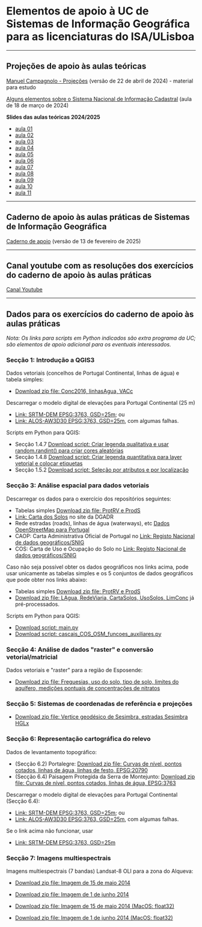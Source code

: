 # Elementos de apoio à UC de Sistemas de Informação Geográfica para as licenciaturas do ISA/ULisboa

---

## Projeções de apoio às aulas teóricas

[Manuel Campagnolo - Projeções](slides_uc_sig_2024.pdf) (versão de 22 de abril de 2024) - material para estudo

[Alguns elementos sobre o Sistema Nacional de Informação Cadastral](Cadastro_Predial.pdf) (aula de 18 de março de 2024)

**Slides das aulas teóricas 2024/2025**
- [aula 01](https://docs.google.com/presentation/d/12nqBlxaVKIH8I5izmX9HmGn6AFykuouYn_f5h_ZtUGw/edit?usp=sharing)
- [aula 02](https://docs.google.com/presentation/d/1PAbYxN4jOoz--GHemJlzzeqEad6biOa2GxEFbExQKaU/edit?usp=sharing)
- [aula 03](https://docs.google.com/presentation/d/1SiunqJfpeGt-GMZMFMWoFK7y-D-lGBWJFaF5yMfxQVg/edit?usp=sharing)
- [aula 04](https://docs.google.com/presentation/d/1ot364ImHwTwvtW7IEpjMAPV5K-l9P7LCBHBkNeCzhFw/edit?usp=sharing)
- [aula 05](https://docs.google.com/presentation/d/1c60zINYuNSMNlhSHsssKo89qrVf03fZDuotSHFxeSBw/edit?usp=sharing)
- [aula 06](https://docs.google.com/presentation/d/1FIYiQFKzUG5YW5BV0sg59eAPDS4u6g8I83nYyFlYty4/edit?usp=sharing)
- [aula 07](https://docs.google.com/presentation/d/1cZnN4tMANhwVaTZJpXXofbImw2GZIOgiAZmvoSg2piA/edit?usp=sharing)
- [aula 08](https://docs.google.com/presentation/d/1rEe2I_9QZmNz482gNcXj9MTlIDTWMsgRo-fEZON9T-Y/edit?usp=sharing)
- [aula 09](https://docs.google.com/presentation/d/1M1E1FxrvEXFCF7mm6GvSpRPXzD93z9ygsXoVC9XQtyY/edit?usp=sharing)
- [aula 10](https://docs.google.com/presentation/d/1M6kWWh7ohPVnVSmYcg4ErVw2mQQ7tpdlR5oXBtiOONU/edit?usp=sharing)
- [aula 11](https://docs.google.com/presentation/d/1Hvl1t7Zs0aJfJDKzMA5nXPTRPGKPYth8BHmfQblS85E/edit?usp=sharing)

---

## Caderno de apoio às aulas práticas de Sistemas de Informação Geográfica

[Caderno de apoio](Caderno-aulas-praticas-qgis3_SIG.pdf) (versão de 13 de fevereiro de 2025)

---

## Canal youtube com as resoluções dos exercícios do caderno de apoio às aulas práticas

[Canal Youtube](https://www.youtube.com/@qgis3emportugues)

<!--  comments
### Script python para Seccao 1.B.1: Primeiro exemplo de script de Python em QGIS, 'processing.run' e 'History'

### Script python para Seccao 1.B.2: Script Python para criar legenda quantivativa e colocar de etiquetas na layer em QGIS 3

### Script python para Seccao 1.B.3: Script Python para criar legenda qualitativa com cores aleatórias ("random colors")
-->

---

## Dados para os exercícios do caderno de apoio às aulas práticas

*Nota: Os links para scripts em Python indicados são extra programa da UC; são elementos de apoio adicional para os eventuais interessados.*

### Secção 1: Introdução a QGIS3

Dados vetoriais (concelhos de Portugal Continental, linhas de água) e tabela simples:
- [Download zip file: Conc2016, linhasAgua, VACc](IntroQGIS.zip)

Descarregar o modelo digital de elevações para Portugal Continental (25 m)
- [Link: SRTM-DEM EPSG:3763, GSD=25m](https://www.fc.up.pt/pessoas/jagoncal/dems/); ou
- [Link: ALOS-AW3D30 EPSG:3763, GSD=25m](https://www.fc.up.pt/pessoas/jagoncal/dems/), com algumas falhas.

Scripts em Python para QGIS:
- Secção 1.4.7 [Download script: Criar legenda qualitativa e usar random.randint() para criar cores aleatórias](python_qgis/introQGIS/legenda_qualitativa_random_mylayer.py)
- Secção 1.4.8 [Download script: Criar legenda quantitativa para layer vetorial e colocar etiquetas](python_qgis/introQGIS/legenda_quantitativa_mylayer.py)
- Secção 1.5.2 [Download script: Seleção por atributos e por localização](python_qgis/introQGIS/concMondego.py)

### Secção 3: Análise espacial para dados vetoriais

Descarregar os dados para o exercício dos repositórios seguintes:
- Tabelas simples [Download zip file: ProtRV e ProdS](analise_espacial_cascais/tabelas_simples_cascais.zip) 
- [Link: Carta dos Solos](https://snisolos.dgadr.gov.pt/downloads) no site da DGADR
- Rede estradas (roads), linhas de água (waterways), etc [Dados OpenStreetMap para Portugal](https://download.geofabrik.de/europe/portugal.html)
- CAOP: Carta Administrativa Oficial de Portugal no [Link: Registo Nacional de dados geográficos/SNIG](https://snig.dgterritorio.gov.pt/rndg/srv/por/catalog.search#/home)
- COS: Carta de Uso e Ocupação do Solo no [Link: Registo Nacional de dados geográficos/SNIG](https://snig.dgterritorio.gov.pt/rndg/srv/por/catalog.search#/home)

Caso não seja possível obter os dados geográficos nos links acima, pode usar unicamente as tabelas simples e os 5 conjuntos de dados geográficos que pode obter nos links abaixo:
- Tabelas simples [Download zip file: ProtRV e ProdS](analise_espacial_cascais/tabelas_simples_cascais.zip) 
- [Download zip file: LAgua, RedeViaria, CartaSolos, UsoSolos, LimConc](analise_espacial_cascais/dados_geog_input_cascais.zip) já pré-processados.

Scripts em Python para QGIS:
- [Download script: main.py](python_qgis/cascais/main.py)
- [Download script: cascais_COS_OSM_funcoes_auxiliares.py](python_qgis/cascais/cascais_COS_OSM_funcoes_auxiliares.py)

### Secção 4: Análise de dados "raster" e conversão vetorial/matricial

Dados vetoriais e "raster" para a região de Esposende:
- [Download zip file: Freguesias, uso do solo, tipo de solo, limites do aquífero, medições pontuais de concentrações de nitratos](Dados_Esposende_3763.zip)

### Secção 5: Sistemas de coordenadas de referência e projeções

- [Download zip file: Vertice geodésico de Sesimbra, estradas Sesimbra HGLx](SistCoordReferenciaProjecoes.zip)

### Secção 6: Representação cartográfica do relevo

Dados de levantamento topográfico: 
- (Secção 6.2) Portalegre: [Download zip file: Curvas de nível, pontos cotados, linhas de água, linhas de festo, EPSG:20790](Representacao_terreno_portalegre_20790.zip)
- (Secção 6.4) Paisagem Protegida da Serra de Montejunto: [Download zip file: Curvas de nível, pontos cotados, linhas de água, EPSG:3763](representacao_terreno_montejunto_3763.zip)

Descarregar o modelo digital de elevações para Portugal Continental (Secção 6.4):
- [Link: SRTM-DEM EPSG:3763, GSD=25m](https://www.fc.up.pt/pessoas/jagoncal/dems/); ou
- [Link: ALOS-AW3D30 EPSG:3763, GSD=25m](https://www.fc.up.pt/pessoas/jagoncal/dems/), com algumas falhas.

Se o link acima não funcionar, usar
- [Link: SRTM-DEM EPSG:3763, GSD=25m](https://drive.google.com/file/d/1bQw6JRtUPbTGDlIablRIBr_gK4FIsxpc/view?usp=sharing)

### Secção 7: Imagens multiespectrais

Imagens multiespectrais (7 bandas) Landsat-8 OLI para a zona do Alqueva:
- [Download zip file: Imagem de 15 de maio 2014](LC82030332014151.zip)
- [Download zip file: Imagem de 1 de junho 2014](LC82030332014167.zip)

- [Download zip file: Imagem de 15 de maio 2014 (MacOS: float32)](LC82030332014151_float32.zip)
- [Download zip file: Imagem de 1 de junho 2014 (MacOS: float32)](LC82030332014167_float32.zip)

